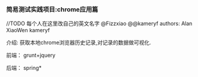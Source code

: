 ﻿### 简易测试实践项目:chrome应用篇


//TODO 每个人在这里改自己的英文名字 @Fizzxiao @@kameryf
authors:
    Alan
    XiaoWen
    kameryf

介绍:
    获取本地chrome浏览器历史记录,对记录的数据做可视化.

前端：
    grunt+jquery

后端：
    spring*

